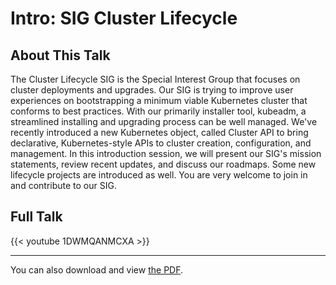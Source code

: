 # Intro: SIG Cluster Lifecycle


<!--more-->

## About This Talk

The Cluster Lifecycle SIG is the Special Interest Group that focuses on cluster deployments and upgrades. Our SIG is trying to improve user experiences on bootstrapping a minimum viable Kubernetes cluster that conforms to best practices. With our primarily installer tool, kubeadm, a streamlined installing and upgrading process can be well managed. We've recently introduced a new Kubernetes object, called Cluster API to bring declarative, Kubernetes-style APIs to cluster creation, configuration, and management. In this introduction session, we will present our SIG's mission statements, review recent updates, and discuss our roadmaps. Some new lifecycle projects are introduced as well. You are very welcome to join in and contribute to our SIG.

## Full Talk

{{< youtube 1DWMQANMCXA >}}

---

You can also download and view [the PDF](https://static.sched.com/hosted_files/kccncosschn19chi/f6/2019%20KubeConChina%20-%20SCL-Intro.pdf).

